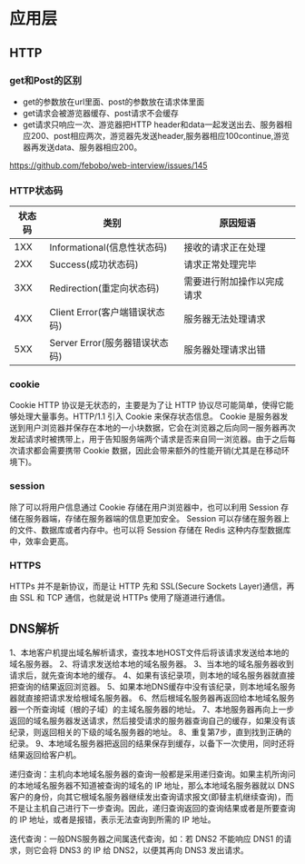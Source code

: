 # 应用层

## HTTP

### get和Post的区别

* get的参数放在url里面、post的参数放在请求体里面
* get请求会被游览器缓存、post请求不会缓存
* get请求只响应一次、游览器把HTTP header和data一起发送出去、服务器相应200、post相应两次，游览器先发送header,服务器相应100continue,游览器再发送data、服务器相应200。

<https://github.com/febobo/web-interview/issues/145>

### HTTP状态码

|状态码| 类别 |原因短语|
|---|---|---|
|1XX |Informational(信息性状态码) |接收的请求正在处理 |
|2XX |Success(成功状态码) |请求正常处理完毕 |
|3XX |Redirection(重定向状态码) |需要进行附加操作以完成请求 |
|4XX |Client Error(客户端错误状态码) |服务器无法处理请求 |
|5XX |Server Error(服务器错误状态码) |服务器处理请求出错|

### cookie

Cookie HTTP 协议是无状态的，主要是为了让 HTTP 协议尽可能简单，使得它能够处理大量事务。HTTP/1.1 引入 Cookie 来保存状态信息。 Cookie 是服务器发送到用户浏览器并保存在本地的一小块数据，它会在浏览器之后向同一服务器再次发起请求时被携带上，用于告知服务端两个请求是否来自同一浏览器。由于之后每次请求都会需要携带 Cookie 数据，因此会带来额外的性能开销(尤其是在移动环境下)。

### session

除了可以将用户信息通过 Cookie 存储在用户浏览器中，也可以利用 Session 存储在服务器端，存储在服务器端的信息更加安全。 Session 可以存储在服务器上的文件、数据库或者内存中。也可以将 Session 存储在 Redis 这种内存型数据库中，效率会更高。

### HTTPS

HTTPs 并不是新协议，而是让 HTTP 先和 SSL(Secure Sockets Layer)通信，再由 SSL 和 TCP 通信，也就是说 HTTPs 使用了隧道进行通信。

## DNS解析

1、本地客户机提出域名解析请求，查找本地HOST文件后将该请求发送给本地的域名服务器。
2、将请求发送给本地的域名服务器。
3、当本地的域名服务器收到请求后，就先查询本地的缓存。
4、如果有该纪录项，则本地的域名服务器就直接把查询的结果返回浏览器。
5、如果本地DNS缓存中没有该纪录，则本地域名服务器就直接把请求发给根域名服务器。
6、然后根域名服务器再返回给本地域名服务器一个所查询域（根的子域）的主域名服务器的地址。
7、本地服务器再向上一步返回的域名服务器发送请求，然后接受请求的服务器查询自己的缓存，如果没有该纪录，则返回相关的下级的域名服务器的地址。
8、重复第7步，直到找到正确的纪录。
9、本地域名服务器把返回的结果保存到缓存，以备下一次使用，同时还将结果返回给客户机。

递归查询：主机向本地域名服务器的查询一般都是采用递归查询。如果主机所询问的本地域名服务器不知道被查询的域名的 IP 地址，那么本地域名服务器就以 DNS 客户的身份，向其它根域名服务器继续发出查询请求报文(即替主机继续查询)，而不是让主机自己进行下一步查询。因此，递归查询返回的查询结果或者是所要查询的 IP 地址，或者是报错，表示无法查询到所需的 IP 地址。

迭代查询：一般DNS服务器之间属迭代查询，如：若 DNS2 不能响应 DNS1 的请求，则它会将 DNS3 的 IP 给 DNS2，以便其再向 DNS3 发出请求。
